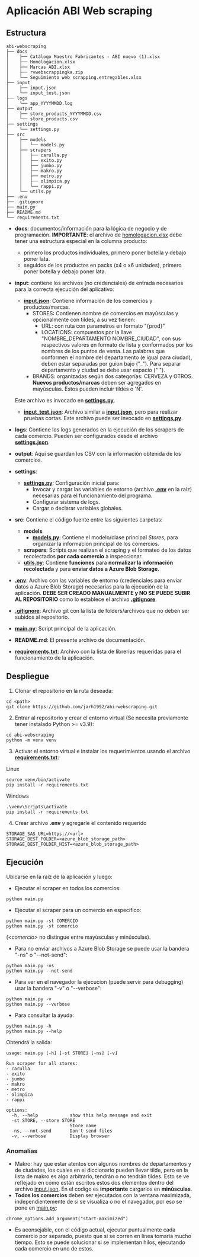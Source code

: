 # Aplicación ABI Web scraping

## Estructura
````
abi-webscraping
├── docs
│	 ├── Catálogo Maestro Fabricantes - ABI nuevo (1).xlsx
│	 ├── Homologacion.xlsx
│	 ├── Marcas ABI.xlsx
│	 ├── rvwebscrappingka.zip
│	 └── Seguimiento web scrapping.entregables.xlsx
├── input
│	 ├── input.json
│	 └── input_test.json
├── logs
│	 └── app_YYYYMMDD.log
├── output
│	 ├── store_products_YYYYMMDD.csv
│	 └── store_products.csv
├── settings
│	 └── settings.py
├── src
│	 ├── models
│	 │	 └── models.py
│	 ├── scrapers
│	 │	 ├── carulla.py
│	 │	 ├── exito.py
│	 │	 ├── jumbo.py
│	 │	 ├── makro.py
│	 │	 ├── metro.py
│	 │	 ├── olimpica.py
│	 │	 └── rappi.py
│	 └── utils.py
├── .env
├── .gitignore
├── main.py
├── README.md
└── requirements.txt
````
- **docs**: documentos/información para la lógica de negocio y de programación. 
  **IMPORTANTE**: el archivo de [homologacion.xlsx](docs/Homologacion.xlsx) debe tener una estructura especial en la
    columna producto:
  - primero los productos individuales, primero poner botella y debajo poner lata.
  - seguidos de los productos en packs (x4 o x6 unidades), primero poner botella y debajo poner lata.
- **input**: contiene los archivos (no credenciales) de entrada necesarios para la correcta ejecución
del aplicativo:
  - **[input.json](input/input.json)**: Contiene información de los comercios y productos/marcas.
    - STORES: Contienen nombre de comercios en mayúsculas y opcionalmente con tildes, a su vez tienen:
      - URL: con ruta con parametros en formato "{prod}"
      - LOCATIONS: compuestos por la llave "NOMBRE_DEPARTAMENTO NOMBRE_CIUDAD", con sus respectivos valores en formato
      de lista y conformados por los nombres de los puntos de venta. Las palabras que conformen el nombre del 
      departamento (e igual para ciudad), deben estar separadas por guion bajo ("_"). Para separar departamento y ciudad se
      debe usar espacio (" ").
    - BRANDS: organizadas según dos categorías: CERVEZA y OTROS. **Nuevos productos/marcas** deben ser agregados en
    mayúsculas. Estos pueden incluir tildes o 'Ñ'.  
  
  Este archivo es invocado en **[settings.py](settings/settings.py)**.
  
  - **[input_test.json](input/input_test.json)**: Archivo similar a **[input.json](input/input.json)**, pero para realizar
  pruebas cortas. Este archivo puede ser invocado en **[settings.py](settings/settings.py)**.
- **logs**: Contiene los logs generados en la ejecución de los scrapers de cada comercio. Pueden ser configurados
  desde el archivo **[settings.json](settings/settings.py)**.
- **output**: Aquí se guardan los CSV con la información obtenida de los comercios.
- **settings**:
  - **[settings.py](settings/settings.py)**: Configuración inicial para:
    - Invocar y cargar las variables de entorno (archivo **[.env](.env)** en la raíz) necesarias para el funcionamiento
    del programa.
    - Configurar sistema de logs.
    - Cargar o declarar variables globales.
- **src**: Contiene el código fuente entre las siguientes carpetas:
  - **models**
    - **[models.py](src/models/models.py)**: Contiene el modelo/clase principal _Stores_, para organizar la información principal de los
    comercios.
  - **scrapers**: Scripts que realizan el scraping y el formateo de los datos recolectados **por cada comercio** a 
  inspeccionar.
  - **[utils.py](src/utils.py)**: Contiene **funciones** para **normalizar la información recolectada** y para **enviar datos a Azure
  Blob Storage**.
- **[.env](.env)**: Archivo con las variables de entorno (credenciales para enviar datos a Azure Blob Storage) 
necesarias para la ejecución de la aplicación. **DEBE SER CREADO MANUALMENTE y NO SE PUEDE SUBIR AL REPOSITORIO** como
lo establece el archivo **[.gitignore](.gitignore)**.
- **[.gitignore](.gitignore)**: Archivo git con la lista de folders/archivos que no deben ser subidos al repositorio.
- **[main.py](main.py)**: Script principal de la aplicación.
- **README.md**: El presente archivo de documentación.
- **[requirements.txt](requirements.txt.cp)**: Archivo con la lista de librerias requeridas para el funcionamiento de la aplicación.

## Despliegue
1. Clonar el repositorio en la ruta deseada:
````shell
cd <path>
git clone https://github.com/jarh1992/abi-webscraping.git
````
2. Entrar al repositorio y crear el entorno virtual (Se necesita previamente tener instalado Python >= v3.9):
````shell
cd abi-webscraping
python -m venv venv
````
3. Activar el entorno virtual e instalar los requerimientos usando el archivo **[requirements.txt](requirements.txt.cp)**:

Linux
````shell
source venv/bin/activate
pip install -r requirements.txt
````
Windows
````shell
.\venv\Scripts\activate
pip install -r requirements.txt
````

4. Crear archivo **.env** y agregarle el contenido requerido
````text
STORAGE_SAS_URL=https://<url>
STORAGE_DEST_FOLDER=<azure_blob_storage_path>
STORAGE_DEST_FOLDER_HIST=<azure_blob_storage_path>
````

## Ejecución
Ubicarse en la raíz de la aplicación y luego:
- Ejecutar el scraper en todos los comercios:
````shell
python main.py
````
- Ejecutar el scraper para un comercio en específico:
````shell
python main.py -st COMERCIO
python main.py -st comercio
````
(_\<comercio\>_ no distingue entre mayúsculas y minúsculas).
- Para no enviar archivos a Azure Blob Storage se puede usar la bandera "-ns" o "--not-send":
````shell
python main.py -ns
python main.py --not-send
````
- Para ver en el navegador la ejecucion (puede servir para debugging) usar la bandera "-v" o "--verbose":
````shell
python main.py -v
python main.py --verbose
````
- Para consultar la ayuda:
````shell
python main.py -h
python main.py --help
````
Obtendrá la salida:
````shell
usage: main.py [-h] [-st STORE] [-ns] [-v]

Run scraper for all stores:
- carulla
- exito
- jumbo
- makro
- metro
- olimpica
- rappi

options:
  -h, --help            show this help message and exit
  -st STORE, --store STORE
                        Store name
  -ns, --not-send       Don't send files
  -v, --verbose         Display browser
````
### Anomalías
- Makro: hay que estar atentos con algunos nombres de departamentos y de ciudades, los cuales en el diccionario pueden
  llevar tilde, pero en la lista de makro es algo arbitrario, tendrán o no tendrán tildes. Esto se ve reflejado en
  cómo están escritos estos dos elementos dentro del archivo [input.json](input/input.json). En el codigo es
  **importante** cargarlos en **minúsculas**.
- **Todos los comercios** deben ser ejecutados con la ventana maximizada, independientemente de si se visualiza o no el
  navegador, por eso se pone en [main.py](main.py):

````
chrome_options.add_argument("start-maximized")
````
- Es aconsejable, con el código actual, ejecutar puntualmente cada comercio por separado, puesto que si se corren en
  línea tomaría mucho tiempo. Esto se puede solucionar si se implementan hilos, ejecutando cada comercio en uno de 
  estos.
